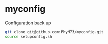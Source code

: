 # myconfig
Configuration back up

```bash
git clone git@github.com:PhyM73/myconfig.git
source setupconfig.sh
```
